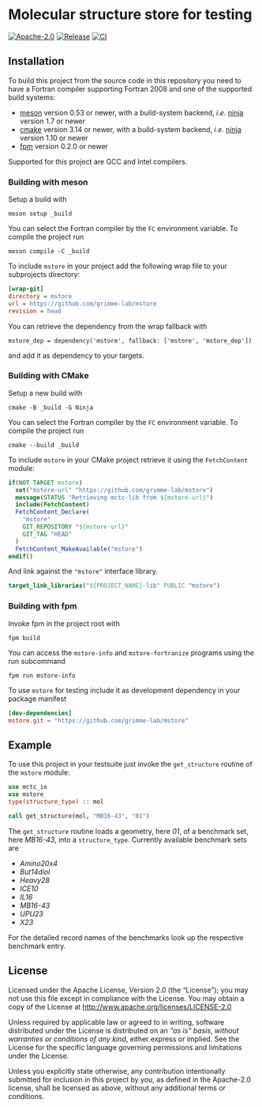 # Molecular structure store for testing

[![Apache-2.0](https://img.shields.io/github/license/grimme-lab/mstore)](LICENSE)
[![Release](https://img.shields.io/github/v/release/grimme-lab/mstore)](https://github.com/grimme-lab/mstore/releases/latest)
[![CI](https://github.com/grimme-lab/mstore/workflows/CI/badge.svg)](https://github.com/grimme-lab/mstore/actions)


## Installation

To build this project from the source code in this repository you need to have
a Fortran compiler supporting Fortran 2008 and one of the supported build systems:
- [meson](https://mesonbuild.com) version 0.53 or newer, with
  a build-system backend, *i.e.* [ninja](https://ninja-build.org) version 1.7 or newer
- [cmake](https://cmake.org) version 3.14 or newer, with
  a build-system backend, *i.e.* [ninja](https://ninja-build.org) version 1.10 or newer
- [fpm](https://github.com/fortran-lang/fpm) version 0.2.0 or newer

Supported for this project are GCC and Intel compilers.


### Building with meson

Setup a build with

```
meson setup _build
```

You can select the Fortran compiler by the `FC` environment variable.
To compile the project run

```
meson compile -C _build
```

To include ``mstore`` in your project add the following wrap file to your subprojects directory:

```ini
[wrap-git]
directory = mstore
url = https://github.com/grimme-lab/mstore
revision = head
```

You can retrieve the dependency from the wrap fallback with

```meson
mstore_dep = dependency('mstore', fallback: ['mstore', 'mstore_dep'])
```

and add it as dependency to your targets.


### Building with CMake

Setup a new build with

```
cmake -B _build -G Ninja
```

You can select the Fortran compiler by the `FC` environment variable.
To compile the project run

```
cmake --build _build
```

To include ``mstore`` in your CMake project retrieve it using the ``FetchContent`` module:

```cmake
if(NOT TARGET mstore)
  set("mstore-url" "https://github.com/grimme-lab/mstore")
  message(STATUS "Retrieving mctc-lib from ${mstore-url}")
  include(FetchContent)
  FetchContent_Declare(
    "mstore"
    GIT_REPOSITORY "${mstore-url}"
    GIT_TAG "HEAD"
  )
  FetchContent_MakeAvailable("mstore")
endif()
```

And link against the ``"mstore"`` interface library.

```cmake
target_link_libraries("${PROJECT_NAME}-lib" PUBLIC "mstore")
```


### Building with fpm

Invoke fpm in the project root with

```
fpm build
```

You can access the ``mstore-info`` and ``mstore-fortranize`` programs using the run subcommand

```
fpm run mstore-info
```

To use ``mstore`` for testing include it as development dependency in your package manifest

```toml
[dev-dependencies]
mstore.git = "https://github.com/grimme-lab/mstore"
```


## Example

To use this project in your testsuite just invoke the ``get_structure`` routine of the ``mstore`` module:

```f90
use mctc_io
use mstore
type(structure_type) :: mol

call get_structure(mol, "MB16-43", "01")
```

The ``get_structure`` routine loads a geometry, here *01*, of a  benchmark set, here *MB16-43*, into a ``structure_type``.
Currently available benchmark sets are

- *Amino20x4*
- *But14diol*
- *Heavy28*
- *ICE10*
- *IL16*
- *MB16-43*
- *UPU23*
- *X23*

For the detailed record names of the benchmarks look up the respective benchmark entry.


## License

Licensed under the Apache License, Version 2.0 (the “License”);
you may not use this file except in compliance with the License.
You may obtain a copy of the License at
http://www.apache.org/licenses/LICENSE-2.0

Unless required by applicable law or agreed to in writing, software
distributed under the License is distributed on an *“as is” basis*,
*without warranties or conditions of any kind*, either express or implied.
See the License for the specific language governing permissions and
limitations under the License.

Unless you explicitly state otherwise, any contribution intentionally
submitted for inclusion in this project by you, as defined in the
Apache-2.0 license, shall be licensed as above, without any additional
terms or conditions.
